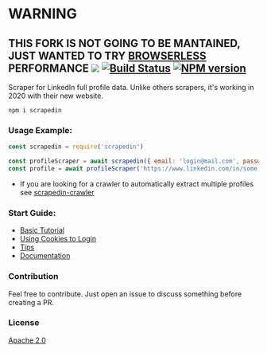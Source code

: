 # WARNING
__THIS FORK IS NOT GOING TO BE MANTAINED, JUST WANTED TO TRY [BROWSERLESS](https:/github.com/microlink/browserless) PERFORMANCE__
![](https://github.com/leonardiwagner/scrapedin/raw/master/logo.png)
[![Build Status](https://travis-ci.org/leonardiwagner/scrapedin.svg?branch=master)](https://travis-ci.org/leonardiwagner/scrapedin)
[![NPM version](https://img.shields.io/npm/v/scrapedin.svg)](https://www.npmjs.com/package/scrapedin)
----
Scraper for LinkedIn full profile data. Unlike others scrapers, it's working in 2020 with their new website.

`npm i scrapedin`

### Usage Example:

```javascript
const scrapedin = require('scrapedin')

const profileScraper = await scrapedin({ email: 'login@mail.com', password: 'pass' })
const profile = await profileScraper('https://www.linkedin.com/in/some-profile/')
```

- If you are looking for a crawler to automatically extract multiple profiles see [scrapedin-crawler](https://github.com/linkedtales/scrapedin-linkedin-crawler)

### Start Guide:

- [Basic Tutorial](https://github.com/linkedtales/scrapedin/wiki/Basic-Tutorial)
- [Using Cookies to Login](https://github.com/linkedtales/scrapedin/wiki/Using-Cookies-To-Login)
- [Tips](https://github.com/linkedtales/scrapedin/wiki/Tips)
- [Documentation](https://github.com/linkedtales/scrapedin/wiki/Documentation)


### Contribution

Feel free to contribute. Just open an issue to discuss something before creating a PR.

### License

[Apache 2.0][apache-license]

[apache-license]:./LICENSE
